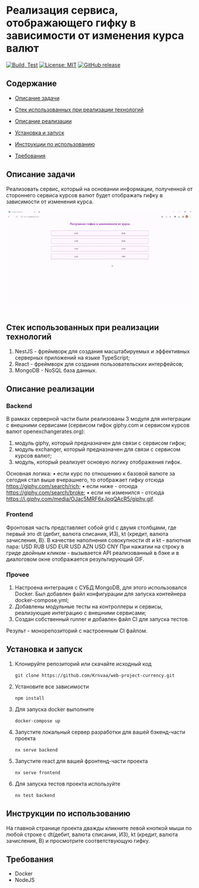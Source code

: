# Реализация сервиса, отображающего гифку в зависимости от изменения курса валют
[![Build, Test](https://github.com/Krnvaa/web-project-currency/actions/workflows/nest-app.yml/badge.svg)](https://github.com/Krnvaa/web-project-currency/actions/workflows/nest-app.yml)
[![License: MIT ](https://img.shields.io/badge/License-MIT-fuchsia.svg)](https://opensource.org/licenses/MIT)
[![GitHub release](https://img.shields.io/github/release/Krnvaa/web-project-currency.svg?color=salmon)](https://github.com/Krnvaa/web-project-currency/releases)

## Содержание

- [Описание задачи](#Описаниезадачи)

- [Cтек использованных при реализации технологий](#Cтекиспользованныхприреализациитехнологий)

- [Описание реализации](#Описаниереализации)

- [Установка и запуск](#Установкаизапуск)
  
- [Инструкции по использованию](#Инструкциипоиспользованию)

- [Требования](#Требования)


## Описание задачи
Реализовать сервис, который на основании информации, полученной от стороннего сервиса курсов валют будет отображать гифку в зависимости от изменения курса. 

![Анимация](https://github.com/Krnvaa/web-project-currency/blob/dev/gif/gif.gif)

## Стек использованных при реализации технологий
1) NestJS - фреймворк для создания масштабируемых и эффективных серверных приложений на языке TypeScript; 
2) React - фреймворк для создания пользовательских интерфейсов; 
3) MongoDB - NoSQL база данных.

## Описание реализации

### Backend
В рамках серверной части были реализованы 3 модуля для интеграции с внешними сервисами (сервисом гифок giphy.com и сервисом курсов валют openexchangerates.org):
1) модуль giphy, который предназначен для связи с сервисом гифок;
2) модуль exchanger, который предназначен для связи с сервисом курсов валют;
3) модуль, который реализует основую логику отображения гифок.

Основная логика:
• если курс по отношению к базовой валюте за сегодня стал выше вчерашнего, то отображает гифку отсюда https://giphy.com/search/rich;
• если ниже - отсюда https://giphy.com/search/broke;
• если не изменился - отсюда https://i.giphy.com/media/OJac5MRF6xJpqQAcR5/giphy.gif.

### Frontend
Фронтовая часть представляет собой grid с двумя столбцами, где первый это dt (дебит, валюта списания, ИЗ), kt (кредит, валюта зачисления, В).
В качестве наполнения совокупности dt и kt - валютная пара:
USD RUB
USD EUR
USD AZN
USD CNY
При нажатии на строку в гриде двойным кликом - вызывается API реализованный в бэке и в диалоговом окне отображается результирующий GIF.

### Прочее
1) Настроена интеграция с СУБД MongoDB, для этого использовался Docker. Был добавлен файл конфигурации для запуска контейнера docker-compose.yml;
2) Добавлены модульные тесты на контроллеры и сервисы, реализующие интеграцию с внешними сервисами;
3) Создан собственный runner и добавлен файл CI для запуска тестов.

Результ - монорепозиторий с настроенным CI файлом.

## Установка и запуск
1. Клонируйте репозиторий или скачайте исходный код
   ```
   git clone https://github.com/Krnvaa/web-project-currency.git
   ```
2. Установите все зависимости
   ```
   npm install
   ```
3. Для запуска docker выполните
   ```
   docker-compose up
   ```
4. Запустите локальный сервер разработки для вашей бэкенд-части проекта
   ```
   nx serve backend
   ```
5. Запустите react для вашей фронтенд-части проекта
   ```
   nx serve frontend
   ```
6. Для запуска тестов проекта используйте
   ```
   nx test backend
   
## Инструкции по использованию
На главной странице проекта дважды кликните левой кнопкой мыши по любой строке с dt(дебит, валюта списания, ИЗ), kt (кредит, валюта зачисления, В) и просмотрите соответствующую гифку. 

## Требования

- Docker
- NodeJS

